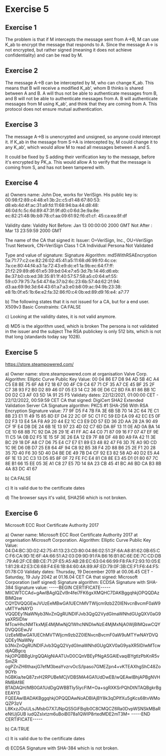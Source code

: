 # Exercise 5

## Exercise 1
The problem is that if M intercepts the message sent from A->B, M can use K_ab to encrypt the message that responds to A. Since the message A-> is not encrypted, but rather signed (meaning it does not achieve confidentiality) and can be read by M.

## Exercise 2
The message A->B can be intercepted by M, who can change K_ab. This means that B will receive a modified K_ab', whom B thinks is shared between A and B. A will thus not be able to authenticate messages from B, and B will not be able to authenticate messages from A. B will authenticate messages from M using K_ab', and think that they are coming from A.
This protocol does not ensure mutual authentication.

## Exercise 3
The message A->B is unencrypted and unsigned, so anyone could intercept it. If K_ab in the message from S->A is intercepted by, M could change it to any K_ab', which would allow M to read all messages between A and S.

It could be fixed by S adding their verification key to the message, before it's encrypted by PK_a. This would allow A to verify that the message is coming from S, and has not been tampered with.

## Exercise 4
a)
Owners name: John Doe, works for VeriSign. His public key is:
00:98:f2:89:c4:48:e1:3b:2c:c5:d1:48:67:80:53:
d8:eb:4d:4f:ac:31:a9:fd:11:68:94:ba:44:d8:48:
46:0d:fc:5c:6d:89:47:3f:9f:d0:c0:6d:3e:9a:8e:
ec:82:21:48:9b:b9:78:cf:aa:09:61:92:f6:d1:cf:
45:ca:ea:8f:df

Validity date:
Validity
Not Before: Jan 13 00:00:00 2000 GMT
Not After : Mar 13 23:59:59 2000 GMT

The name of the CA that signed it:
Issuer: O=VeriSign, Inc.,
OU=VeriSign Trust Network,
CN=VeriSign Class 1 CA Individual Persona Not Validated

Type and value of signature:
Signature Algorithm: md5WithRSAEncryption
5a:71:77:c2:ce:82:26:02:45:41:a5:11:68:d6:99:f0:4c:ce:
7a:ce:80:44:f4:a3:1a:72:43:e9:dc:e1:1a:9b:ec:64:f7:ff:
21:f2:29:89:d6:61:e5:39:bd:04:e7:e5:3d:7b:14:46:d6:eb:
8e:37:b0:cb:ed:38:35:81:1f:40:57:57:58:a5:c0:64:ef:55:
59:c0:79:75:7a:54:47:6a:37:b2:6c:23:6b:57:4d:62:2f:94:
d3:aa:69:9d:3d:64:43:61:a7:a3:e0:b8:09:ac:94:9b:23:38:
e8:1b:0f:e5:1b:6e:e2:fa:32:86:f0:c4:0b:ed:89:d9:16:e4:
a7:77

b)
The following states that it is not issued for a CA, but for a end user.
X509v3 Basic Constraints:
CA:FALSE

c)
Looking at the validity dates, it is not valid anymore. 

d)
MD5 is the algorithm used, which is broken
The persona is not validated in the issuer and the subject
The RSA publickey is only 512 bits, which is not that long (standards today say 1028).

## Exercise 5
https://store.steampowered.com/

a)
Owner name: store.steampowered.com at organisation Valve Corp. 
Algorithm: Elliptic Curve Public Key
Value: 00 04 86 E7 D8 94 AD 5B 4C A4 C5 E8 BE 75 6F A8
F2 18 67 00 4F C9 C4 67 71 CF 35 A7 CE 45 BF 25
2F C7 38 93 F2 B0 D2 89 46 07 05 E3 14 C2 36 0E
D6 C2 BD FA 81 86 BB 1C D0 D2 C3 AF 03 5D 1A 91
25 F5
Validaty dates: 22/12/2021, 01:00:00 CET - 22/12/2022, 00:59:59 CET
CA that signed: DigiCert SHA2 Extended Validation Server CA
Signature algorithm: PKCS #1 SHA-256 With RSA Encryption
Signature value: 77 9F D5 F4 7B FA 3E 6B 5B 70 14 2C 64 7E C1 8B
23 E1 11 49 15 85 8D EF D4 22 2C 0F 5C C1 FC 59
ED EA 09 42 EC E5 0F D2 F3 13 E4 5A F8 A9 20 44
E2 1C C3 E9 DD 57 ED 36 2D AA 28 2A 90 49 CF 1F
E4 DB DE 24 6B 1E 13 97 23 4D 02 C7 6D DA 8F 13
11 0E AD 0A BA 14 CE 10 68 8B 7C 92 DA 26 29 1E
41 FF AC 44 C0 71 87 09 16 F7 07 47 EF 9E 11 C5
1A 0B D2 F5 1E 15 5F 3E 26 EA 12 E9 7F 88 DF 48
B0 A9 FA 42 11 3E BC 29 18 DF A8 C7 D6 75 E4 C7
E7 E1 89 E3 48 82 47 F6 3D 7E A0 9D CD 1C 9E D6
0B D7 25 E8 64 4F 94 C8 92 B5 38 F4 2D 88 B6 25
2E F1 20 28 35 7D 40 F6 30 5D 40 D4 BE DE 49 7B
D4 CF 92 E3 82 58 AD 40 D2 E5 A4 6F 1E 13 2C C3
13 D5 85 8F 0F 72 FE FC E4 81 C8 8E E3 45 D1 01
80 67 7C 8E B1 66 15 EE 05 3E A1 C8 27 E5 7D 14
8A 23 CB 45 41 BC A6 BD CA B3 8B 4A 83 DC 41 67

b) 
CA:FALSE

c)
It is valid due to the certificate dates

d)
The browser says it's valid, SHA256 which is not broken.

## Exercise 6
Microsoft ECC Root Certificate Authority 2017

a)
Owner name: Microsoft ECC Root Certificate Authority 2017 at organisation Microsoft Corporation.
Algorithm: Elliptic Curve Public Key
Value: 04:D4:BC:3D:02:42:75:41:13:23:CD:80:04:86:02:51:2F:6A:A8:81:62:0B:65:CC:F6:CA:9D:1E:6F:4A:66:51:A2:03:D9:9D:91:FA:B6:16:B1:8C:6E:DE:7C:CD:DB:79:A6:2F:CE:BB:CE:71:2F:E5:A5:AB:28:EC:63:04:66:99:F8:FA:F2:93:10:05:E1:81:28:42:E3:C6:68:F4:E6:1B:84:60:4A:89:AF:ED:79:0F:3B:CE:F1:F6:44:F5:01:78:C0
Validaty dates: Thursday, 19 December 2019 at 00.06.45 CET - Saturday, 19 July 2042 at 01.16.04 CET
CA that signed: Microsoft Corporation (self signed)
Signature algorithm: ECDSA Signature with SHA-384
Signature value: -----BEGIN CERTIFICATE-----
MIICWTCCAd+gAwIBAgIQZvI9r4fei7FK6gxXMQHC7DAKBggqhkjOPQQDAzBlMQsw
CQYDVQQGEwJVUzEeMBwGA1UEChMVTWljcm9zb2Z0IENvcnBvcmF0aW9uMTYwNAYD
VQQDEy1NaWNyb3NvZnQgRUNDIFJvb3QgQ2VydGlmaWNhdGUgQXV0aG9yaXR5IDIw
MTcwHhcNMTkxMjE4MjMwNjQ1WhcNNDIwNzE4MjMxNjA0WjBlMQswCQYDVQQGEwJV
UzEeMBwGA1UEChMVTWljcm9zb2Z0IENvcnBvcmF0aW9uMTYwNAYDVQQDEy1NaWNy
b3NvZnQgRUNDIFJvb3QgQ2VydGlmaWNhdGUgQXV0aG9yaXR5IDIwMTcwdjAQBgcq
hkjOPQIBBgUrgQQAIgNiAATUvD0CQnVBEyPNgASGAlEvaqiBYgtlzPbKnR5vSmZR
ogPZnZH6thaxjG7efM3beaYvzrvOcS/lpaso7GMEZpn4+vKTEAXhgShC48Zo9OYb
hGBKia/teQ87zvH2RPUBeMCjVDBSMA4GA1UdDwEB/wQEAwIBhjAPBgNVHRMBAf8E
BTADAQH/MB0GA1UdDgQWBBTIy5lycFIM+Oa+sgRXKSrPQhDtNTAQBgkrBgEEAYI3
FQEEAwIBADAKBggqhkjOPQQDAwNoADBlAjBY8k3qDPlfXu5gKcs68tvWMoQZP3zV
L8KxzJOuULsJMsbG7X7JNpQS5GiFBqIb0C8CMQCZ6Ra0DvpWSNSkMBaReNtUjGUB
iudQZsIxtzm6uBoiB078a1QWIP8rtedMDE2mT3M=
-----END CERTIFICATE-----

b)
CA:TRUE

c)
It is valid due to the certificate dates

d)
ECDSA Signature with SHA-384 which is not broken.